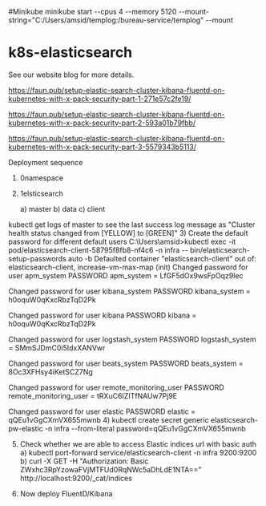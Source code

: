 #Minikube 
minikube start --cpus 4 --memory 5120 --mount-string="C:/Users/amsid/templog:/bureau-service/templog" --mount
# k8s-elasticsearch

See our website blog for more details.

https://faun.pub/setup-elastic-search-cluster-kibana-fluentd-on-kubernetes-with-x-pack-security-part-1-271e57c2fe19/

https://faun.pub/setup-elastic-search-cluster-kibana-fluentd-on-kubernetes-with-x-pack-security-part-2-593a01b79fbb/

https://faun.pub/setup-elastic-search-cluster-kibana-fluentd-on-kubernetes-with-x-pack-security-part-3-5579343b5113/

Deployment sequence 
1) 0namespace
2) 1elsticsearch
   
   a) master
   b) data
   c) client
   
  kubectl get logs of master to see the last success log message as
  "Cluster health status changed from [YELLOW] to [GREEN]"
3) Create the default password for different default users
   C:\Users\amsid>kubectl exec -it pod/elasticsearch-client-58795f8fb8-nf4c6 -n infra -- bin/elasticsearch-setup-passwords auto -b
   Defaulted container "elasticsearch-client" out of: elasticsearch-client, increase-vm-max-map (init)
   Changed password for user apm_system
   PASSWORD apm_system = LfGF5dOx9wsFpOqz9Iec

Changed password for user kibana_system
PASSWORD kibana_system = h0oquW0qKxcRbzTqD2Pk

Changed password for user kibana
PASSWORD kibana = h0oquW0qKxcRbzTqD2Pk

Changed password for user logstash_system
PASSWORD logstash_system = SMmSJDmC0i5IdxXANVwr

Changed password for user beats_system
PASSWORD beats_system = 8Oc3XFHsy4iKetSCZ7Ng

Changed password for user remote_monitoring_user
PASSWORD remote_monitoring_user = tRXuC6IZITfNAUw7Pj9E

Changed password for user elastic
PASSWORD elastic = qQEu1vGgCXmVX655mwnb
4) kubectl create secret generic elasticsearch-pw-elastic -n infra --from-literal password=qQEu1vGgCXmVX655mwnb

5) Check whether we are able to access Elastic indices url with basic auth 
   a) kubectl port-forward service/elasticsearch-client -n infra 9200:9200
   b) curl -X GET -H "Authorization: Basic ZWxhc3RpYzowaFVjMTFUd0RqNWc5aDhLdE1NTA==" http://localhost:9200/_cat/indices

6) Now deploy FluentD/Kibana

